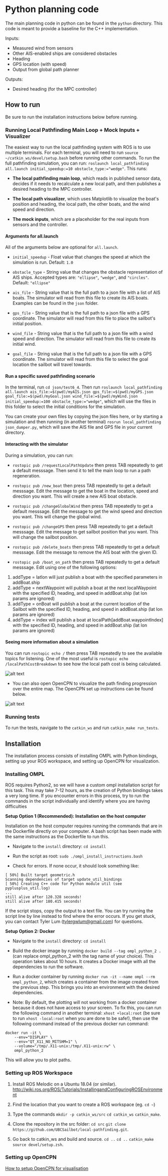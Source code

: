 # Python planning code 

The main planning code in python can be found in the `python` directory. This code is meant to provide a baseline for the C++ implementation.

Inputs:
- Measured wind from sensors
- Other AIS-enabled ships are considered obstacles
- Heading
- GPS location (with speed)
- Output from global path planner

Outputs:
- Desired heading (for the MPC controller)

## How to run

Be sure to run the installation instructions below before running.

### Running Local Pathfinding Main Loop + Mock Inputs + Visualizer 

The easiest way to run the local pathfinding system with ROS is to use multiple terminals. For each terminal, you will need to run `source ~/catkin_ws/devel/setup.bash` before running other commands. To run the full pathfinding simulation, you can run: `roslaunch local_pathfinding all.launch initial_speedup:=10 obstacle_type:="wedge"`. This runs:

* __The local pathfinding main loop__, which reads in published sensor data, decides if it needs to recalculate a new local path, and then publishes a desired heading to the MPC controller.

* __The local path visualizer__, which uses Matplotlib to visualize the boat's position and heading, the local path, the other boats, and the wind speed and direction.

* __The mock inputs__, which are a placeholder for the real inputs from sensors and the controller.

#### Arguments for all.launch

All of the arguments below are optional for `all.launch`.

* `initial_speedup` - Float value that changes the speed at which the simulation is run. Default: `1.0`

* `obstacle_type` - String value that changes the obstacle representation of AIS ships. Accepted types are: `"ellipse"`, `"wedge"`, and `"circles"`. Default: `"ellipse"`

* `ais_file` - String value that is the full path to a json file with a list of AIS boats. The simulator will read from this file to create its AIS boats. Examples can be found in the `json` folder.

* `gps_file` - String value that is the full path to a json file with a GPS coordinate. The simulator will read from this file to place the sailbot's initial position.

* `wind_file` - String value that is the full path to a json file with a wind speed and direction. The simulator will read from this file to create its initial wind.

* `goal_file` - String value that is the full path to a json file with a GPS coordinate. The simulator will read from this file to select the goal location the sailbot will travel towards.

#### Run a specific saved pathfinding scenario

In the terminal, run `cd json/test6_4`. Then run `roslaunch local_pathfinding all.launch ais_file:=$(pwd)/myAIS.json gps_file:=$(pwd)/myGPS.json goal_file:=$(pwd)/myGoal.json wind_file:=$(pwd)/myWind.json initial_speedup:=100 obstacle_type:="wedge"`, which will use the files in this folder to select the initial conditions for the simulation.

You can create your own files by copying the json files here, or by starting a simulation and then running (in another terminal) `rosrun local_pathfinding json_dumper.py`, which will save the AIS file and GPS file in your current directory.

#### Interacting with the simulator

During a simulation, you can run:

* `rostopic pub /requestLocalPathUpdate` then press TAB repeatedly to get a default messsage. Then send it to tell the main loop to run a path regeneration.

* `rostopic pub /new_boat` then press TAB repeatedly to get a default messsage. Edit the message to get the boat in the location, speed and direction you want. This will create a new AIS boat obstacle.

* `rostopic pub /changeGlobalWind` then press TAB repeatedly to get a default messsage. Edit the message to get the wind speed and direction you want. This will change the global wind.

* `rostopic pub /changeGPS` then press TAB repeatedly to get a default messsage. Edit the message to get sailbot position that you want. This will change the sailbot position.

* `rostopic pub /delete_boats` then press TAB repeatedly to get a default messsage. Edit the message to remove the AIS boat with the given ID.

* `rostopic pub /boat_on_path` then press TAB repeatedly to get a default messsage. Edit using one of the following options:

1. addType = latlon will just publish a boat with the specified parameters in addBoat.ship
2. addType = nextWaypoint will publish a boat at the next localWaypoint with the specified ID, heading, and speed in addBoat.ship (lat lon params are ignored)
3. addType = onBoat will publish a boat at the current location of the Sailbot with the specified ID, heading, and speed in addBoat.ship (lat lon params are ignored)
4. addType = index will publish a boat at localPath[addBoat.waypointIndex] with the specified ID, heading, and speed in addBoat.ship (lat lon params are ignored)

#### Seeing more information about a simulation

You can run `rostopic echo /` then press TAB repeatedly to see the available topics for listening. One of the most useful is `rostopic echo /localPathCostBreakdown` to see how the local path cost is being calculated.

![alt text](images/local_path_visualizer.png?raw=true "Local Path Visualizer")

* You can also open OpenCPN to visualize the path finding progression over the entire map. The OpenCPN set up instructions can be found below. 

![alt text](images/opencpn_visualizer.png?raw=true "OpenCPN Visualizer")

### Running tests

To run the tests, navigate to the `catkin_ws` and run `catkin_make run_tests`.

## Installation

The installation process consists of installing OMPL with Python bindings, setting up your ROS workspace, and setting up OpenCPN for visualization.

### Installing OMPL

ROS requires Python2, so we will have a custom ompl installation script for this task. This may take 7-12 hours, as the creation of Python bindings takes a very long time. If you encounter errors in this process, try to run the commands in the script individually and identify where you are having difficulties

__Setup Option 1 (Recommended): Installation on the host computer__

Installation on the host computer requires running the commands that are in the Dockerfile directly on your computer. A bash script has been made with the same instructions as the Dockerfile to run this.

* Navigate to the `install` directory: `cd install`

* Run the script as root: `sudo ./ompl_install_instructions.bash`

* Check for errors. If none occur, it should look something like:

```
[ 50%] Built target geometric.h
Scanning dependencies of target update_util_bindings
[ 50%] Creating C++ code for Python module util (see pyplusplus_util.log)
...
still alive after 120.328 seconds!
still alive after 180.415 seconds!
```

If the script stops, copy the output to a text file. You can try running the script line by line instead to find where the error occurs. If you get stuck, you can contact Tyler Lum (tylergwlum@gmail.com) for questions.

__Setup Option 2: Docker__

* Navigate to the `install` directory: `cd install`

* Build the docker image by running `docker build --tag ompl_python_2 .` (can replace ompl_python_2 with the tag name of your choice). This operation takes about 10 hours. It creates a Docker image with all the dependencies to run the software.

* Run a docker container by running `docker run -it --name ompl --rm ompl_python_2`, which creates a container from the image created from the previous step. This brings you into an environment with the desired dependencies.

* Note: By default, the plotting will not working from a docker container because it does not have access to your screen. To fix this, you can run the following command in another terminal: `xhost +local:root` (be sure to run `xhost -local:root` when you are done to be safe!), then use the following command instead of the previous docker run command:

```
docker run -it \
    --env="DISPLAY" \
    --env="QT_X11_NO_MITSHM=1" \
    --volume="/tmp/.X11-unix:/tmp/.X11-unix:rw" \
    ompl_python_2
```

This will allow you to plot paths.

### Setting up ROS Workspace

1. Install ROS Melodic on a Ubuntu 18.04 (or similar). http://wiki.ros.org/ROS/Tutorials/InstallingandConfiguringROSEnvironment

2. Find the location that you want to create a ROS workspace (eg. `cd ~`)

3. Type the commands `mkdir -p catkin_ws/src` `cd catkin_ws` `catkin_make`.

4. Clone the repository in the src folder: `cd src` `git clone https://github.com/UBCSailbot/local-pathfinding.git`. 

5. Go back to catkin_ws and build and source. `cd ..` `cd ..` `catkin_make` `source devel/setup.zsh`.

### Setting up OpenCPN

[How to setup OpenCPN for visualisation](visualisation.md)


